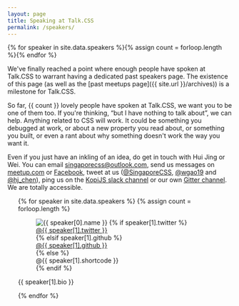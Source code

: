 ```yaml
---
layout: page
title: Speaking at Talk.CSS
permalink: /speakers/
---
```

{% for speaker in site.data.speakers %}{% assign count = forloop.length %}{% endfor %}

We've finally reached a point where enough people have spoken at Talk.CSS to warrant having a dedicated past speakers page. The existence of this page (as well as the [past meetups page]({{ site.url }}/archives)) is a milestone for Talk.CSS.

So far, {{ count }} lovely people have spoken at Talk.CSS, we want you to be one of them too. If you're thinking, “but I have nothing to talk about”, we can help. Anything related to CSS will work. It could be something you debugged at work, or about a new property you read about, or something you built, or even a rant about why something doesn't work the way you want it.

Even if you just have an inkling of an idea, do get in touch with Hui Jing or Wei. You can email [singaporecss@outlook.com](mailto:singaporecss@outlook.com), send us messages on [meetup.com](https://www.meetup.com/SingaporeCSS) or [Facebook](https://www.facebook.com/SingaporeCSS/), tweet at us ([@SingaporeCSS](https://twitter.com/SingaporeCSS), [@wgao19](https://twitter.com/wgao19) and [@hj_chen](https://twitter.com/hj_chen)), ping us on the [KopiJS slack channel](https://kopijs.slack.com/) or our own [Gitter channel](https://gitter.im/SingaporeCSS/discussions). We are totally accessible.

<ul class="l-speakers c-speakers">
  {% for speaker in site.data.speakers %}
  {% assign count = forloop.length %}
  <div class="l-speaker c-speaker">
    <figure>
      <img class="c-speaker__img" src="{{ site.url }}/assets/img/speakers/{{ speaker[1].shortcode }}.jpg" srcset="{{ site.url }}/assets/img/speakers/{{ speaker[1].shortcode }}@2x.jpg 2x" alt="{{ speaker[0].name }}"/>
      {% if speaker[1].twitter %}
      <figcaption><a class="c-speaker__link" href="https://twitter.com/{{ speaker[1].twitter }}">@{{ speaker[1].twitter }}</a></figcaption>
      {% elsif speaker[1].github %}
      <figcaption><a class="c-speaker__link" href="https://github.com/{{ speaker[1].github }}">@{{ speaker[1].github }}</a></figcaption>
      {% else %}
      <figcaption><span class="c-speaker__link">@{{ speaker[1].shortcode }}</span></figcaption>
      {% endif %}
    </figure>
    <p class="c-speaker__intro">{{ speaker[1].bio }}</p>
  </div>
  {% endfor %}
</ul>
